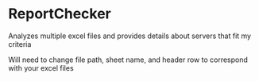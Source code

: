 # ReportChecker
Analyzes multiple excel files and provides details about servers that fit my criteria

Will need to change file path, sheet name, and header row to correspond with your excel files
